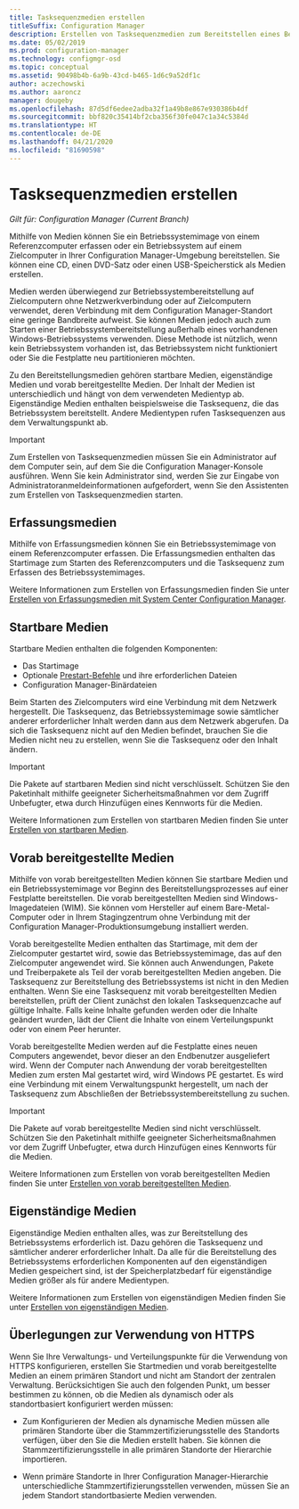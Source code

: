 ```yaml
---
title: Tasksequenzmedien erstellen
titleSuffix: Configuration Manager
description: Erstellen von Tasksequenzmedien zum Bereitstellen eines Betriebssystems auf einem Zielcomputer in Ihrer Configuration Manager-Umgebung
ms.date: 05/02/2019
ms.prod: configuration-manager
ms.technology: configmgr-osd
ms.topic: conceptual
ms.assetid: 90498b4b-6a9b-43cd-b465-1d6c9a52df1c
author: aczechowski
ms.author: aaroncz
manager: dougeby
ms.openlocfilehash: 87d5df6edee2adba32f1a49b8e867e930386b4df
ms.sourcegitcommit: bbf820c35414bf2cba356f30fe047c1a34c5384d
ms.translationtype: HT
ms.contentlocale: de-DE
ms.lasthandoff: 04/21/2020
ms.locfileid: "81690598"
---
```

# <a name="create-task-sequence-media"></a>Tasksequenzmedien erstellen

*Gilt für: Configuration Manager (Current Branch)*

Mithilfe von Medien können Sie ein Betriebssystemimage von einem Referenzcomputer erfassen oder ein Betriebssystem auf einem Zielcomputer in Ihrer Configuration Manager-Umgebung bereitstellen. Sie können eine CD, einen DVD-Satz oder einen USB-Speicherstick als Medien erstellen.  

Medien werden überwiegend zur Betriebssystembereitstellung auf Zielcomputern ohne Netzwerkverbindung oder auf Zielcomputern verwendet, deren Verbindung mit dem Configuration Manager-Standort eine geringe Bandbreite aufweist. Sie können Medien jedoch auch zum Starten einer Betriebssystembereitstellung außerhalb eines vorhandenen Windows-Betriebssystems verwenden. Diese Methode ist nützlich, wenn kein Betriebssystem vorhanden ist, das Betriebssystem nicht funktioniert oder Sie die Festplatte neu partitionieren möchten.  

Zu den Bereitstellungsmedien gehören startbare Medien, eigenständige Medien und vorab bereitgestellte Medien. Der Inhalt der Medien ist unterschiedlich und hängt von dem verwendeten Medientyp ab. Eigenständige Medien enthalten beispielsweise die Tasksequenz, die das Betriebssystem bereitstellt. Andere Medientypen rufen Tasksequenzen aus dem Verwaltungspunkt ab.  

> [!IMPORTANT]  
> Zum Erstellen von Tasksequenzmedien müssen Sie ein Administrator auf dem Computer sein, auf dem Sie die Configuration Manager-Konsole ausführen. Wenn Sie kein Administrator sind, werden Sie zur Eingabe von Administratoranmeldeinformationen aufgefordert, wenn Sie den Assistenten zum Erstellen von Tasksequenzmedien starten.  


## <a name="capture-media"></a><a name="BKMK_PlanCaptureMedia"></a> Erfassungsmedien

Mithilfe von Erfassungsmedien können Sie ein Betriebssystemimage von einem Referenzcomputer erfassen. Die Erfassungsmedien enthalten das Startimage zum Starten des Referenzcomputers und die Tasksequenz zum Erfassen des Betriebssystemimages.

Weitere Informationen zum Erstellen von Erfassungsmedien finden Sie unter [Erstellen von Erfassungsmedien mit System Center Configuration Manager](create-capture-media.md).  


## <a name="bootable-media"></a><a name="BKMK_PlanBootableMedia"></a> Startbare Medien

Startbare Medien enthalten die folgenden Komponenten:

- Das Startimage
- Optionale [Prestart-Befehle](../understand/prestart-commands-for-task-sequence-media.md) und ihre erforderlichen Dateien
- Configuration Manager-Binärdateien

Beim Starten des Zielcomputers wird eine Verbindung mit dem Netzwerk hergestellt. Die Tasksequenz, das Betriebssystemimage sowie sämtlicher anderer erforderlicher Inhalt werden dann aus dem Netzwerk abgerufen. Da sich die Tasksequenz nicht auf den Medien befindet, brauchen Sie die Medien nicht neu zu erstellen, wenn Sie die Tasksequenz oder den Inhalt ändern.  

> [!IMPORTANT]  
> Die Pakete auf startbaren Medien sind nicht verschlüsselt. Schützen Sie den Paketinhalt mithilfe geeigneter Sicherheitsmaßnahmen vor dem Zugriff Unbefugter, etwa durch Hinzufügen eines Kennworts für die Medien.  

Weitere Informationen zum Erstellen von startbaren Medien finden Sie unter [Erstellen von startbaren Medien](create-bootable-media.md).  


## <a name="prestaged-media"></a><a name="BKMK_PlanPrestagedMedia"></a> Vorab bereitgestellte Medien

Mithilfe von vorab bereitgestellten Medien können Sie startbare Medien und ein Betriebssystemimage vor Beginn des Bereitstellungsprozesses auf einer Festplatte bereitstellen. Die vorab bereitgestellten Medien sind Windows-Imagedateien (WIM). Sie können vom Hersteller auf einem Bare-Metal-Computer oder in Ihrem Stagingzentrum ohne Verbindung mit der Configuration Manager-Produktionsumgebung installiert werden.  

Vorab bereitgestellte Medien enthalten das Startimage, mit dem der Zielcomputer gestartet wird, sowie das Betriebssystemimage, das auf den Zielcomputer angewendet wird. Sie können auch Anwendungen, Pakete und Treiberpakete als Teil der vorab bereitgestellten Medien angeben. Die Tasksequenz zur Bereitstellung des Betriebssystems ist nicht in den Medien enthalten. Wenn Sie eine Tasksequenz mit vorab bereitgestellten Medien bereitstellen, prüft der Client zunächst den lokalen Tasksequenzcache auf gültige Inhalte. Falls keine Inhalte gefunden werden oder die Inhalte geändert wurden, lädt der Client die Inhalte von einem Verteilungspunkt oder von einem Peer herunter.  

Vorab bereitgestellte Medien werden auf die Festplatte eines neuen Computers angewendet, bevor dieser an den Endbenutzer ausgeliefert wird. Wenn der Computer nach Anwendung der vorab bereitgestellten Medien zum ersten Mal gestartet wird, wird Windows PE gestartet. Es wird eine Verbindung mit einem Verwaltungspunkt hergestellt, um nach der Tasksequenz zum Abschließen der Betriebssystembereitstellung zu suchen.  

> [!IMPORTANT]  
> Die Pakete auf vorab bereitgestellte Medien sind nicht verschlüsselt. Schützen Sie den Paketinhalt mithilfe geeigneter Sicherheitsmaßnahmen vor dem Zugriff Unbefugter, etwa durch Hinzufügen eines Kennworts für die Medien.  

Weitere Informationen zum Erstellen von vorab bereitgestellten Medien finden Sie unter [Erstellen von vorab bereitgestellten Medien](create-prestaged-media.md).  


## <a name="stand-alone-media"></a><a name="BKMK_PlanStandaloneMedia"></a> Eigenständige Medien

Eigenständige Medien enthalten alles, was zur Bereitstellung des Betriebssystems erforderlich ist. Dazu gehören die Tasksequenz und sämtlicher anderer erforderlicher Inhalt. Da alle für die Bereitstellung des Betriebssystems erforderlichen Komponenten auf den eigenständigen Medien gespeichert sind, ist der Speicherplatzbedarf für eigenständige Medien größer als für andere Medientypen.  

Weitere Informationen zum Erstellen von eigenständigen Medien finden Sie unter [Erstellen von eigenständigen Medien](create-stand-alone-media.md).  


## <a name="considerations-when-using-https"></a>Überlegungen zur Verwendung von HTTPS

Wenn Sie Ihre Verwaltungs- und Verteilungspunkte für die Verwendung von HTTPS konfigurieren, erstellen Sie Startmedien und vorab bereitgestellte Medien an einem primären Standort und nicht am Standort der zentralen Verwaltung. Berücksichtigen Sie auch den folgenden Punkt, um besser bestimmen zu können, ob die Medien als dynamisch oder als standortbasiert konfiguriert werden müssen:  

- Zum Konfigurieren der Medien als dynamische Medien müssen alle primären Standorte über die Stammzertifizierungsstelle des Standorts verfügen, über den Sie die Medien erstellt haben. Sie können die Stammzertifizierungsstelle in alle primären Standorte der Hierarchie importieren.  

- Wenn primäre Standorte in Ihrer Configuration Manager-Hierarchie unterschiedliche Stammzertifizierungsstellen verwenden, müssen Sie an jedem Standort standortbasierte Medien verwenden.  
